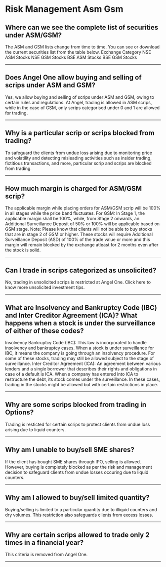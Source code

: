 # Risk Management Asm Gsm

## Where can we see the complete list of securities under ASM/GSM?

The ASM and GSM lists change from time to time. You can see or download the current securities list from the table below.
Exchange
Category
NSE
ASM Stocks
NSE
GSM Stocks
BSE
ASM Stocks
BSE
GSM Stocks

---

## Does Angel One allow buying and selling of scrips under ASM and GSM?

Yes, we allow buying and selling of scrips under ASM and GSM, owing to certain rules and regulations. At Angel, trading is allowed in ASM scrips, while in the case of GSM, only scrips categorised under 0 and 1 are allowed for trading.

---

## Why is a particular scrip or scrips blocked from trading?

To safeguard the clients from undue loss arising due to monitoring price and volatility and detecting misleading activities such as insider trading, fictitious transactions, and more, particular scrip and scrips are blocked from trading.

---

## How much margin is charged for ASM/GSM scrip?

The applicable margin while placing orders for ASM/GSM scrip will be 100% in all stages while the price band fluctuates.
For GSM: In Stage 1, the applicable margin shall be 100%, while, from Stage 2 onwards, an Additional Surveillance Deposit of 50% or 100% will be applicable based on GSM stage.
Note: Please know that clients will not be able to buy stocks that are in stage 2 of GSM or higher. These stocks will require Additional Surveillance Deposit (ASD) of 100% of the trade value or more and this margin will remain blocked by the exchange atleast for 2 months even after the stock is solid.

---

## Can I trade in scrips categorized as unsolicited?

No, trading in unsolicited scrips is restricted at Angel One.
Click here
to know more unsolicited investment tips.

---

## What are Insolvency and Bankruptcy Code (IBC) and Inter Creditor Agreement (ICA)? What happens when a stock is under the surveillance of either of these codes?

Insolvency Bankruptcy Code (IBC):
This law is incorporated to handle insolvency and bankruptcy cases. When a stock is under surveillance for IBC, it means the company is going through an insolvency procedure. For some of these stocks, trading may still be allowed subject to the stage of surveillance.
Inter Creditor Agreement (ICA):
An agreement between various lenders and a single borrower that describes their rights and obligations in case of a default is ICA. When a company has entered into ICA to restructure the debt, its stock comes under the surveillance. In these cases, trading in the stocks might be allowed but with certain restrictions in place.

---

## Why are some scrips blocked from trading in Options?

Trading is resticted for certain scrips to protect clients from undue loss arising due to liquid counters.

---

## Why am I unable to buy/sell SME shares?

If the client has bought SME shares through IPO, selling is allowed. However, buying is completely blocked as per the risk and management decision to safeguard clients from undue losses occuring due to liquid counters.

---

## Why am I allowed to buy/sell limited quantity?

Buying/selling is limited to a particular quantity due to illiquid counters and dry volumes. This restriction also safeguards clients from excess losses.

---

## Why are certain scrips allowed to trade only 2 times in a financial year?

This criteria is removed from Angel One.

---

